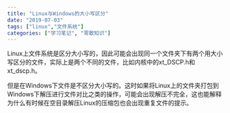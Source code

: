 ```yaml
---
title: "Linux与Windows的大小写区分"
date: "2019-07-03"
tags: ["linux","文件系统"]
categories: ["学习笔记", "零散知识"]
---
```


Linux上文件系统是区分大小写的，因此可能会出现同一个文件夹下有两个用大小写区分的文件，实际上是两个不同的文件，比如内核中的xt_DSCP.h和xt_dscp.h。

但是在Windows下文件是不区分大小写的。这时如果将Linux上的文件夹打包到Windows下解压进行文件对比之类的操作，可能会出现解压不完全，这也能解释为什么有时候在空目录解压Linux的压缩包也会出现重复文件的提示。